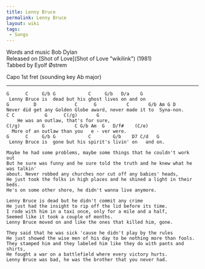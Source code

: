 ```yaml
---
title: Lenny Bruce
permalink: Lenny Bruce
layout: wiki
tags:
 - Songs
---
```


Words and music Bob Dylan  
Released on [Shot of Love](Shot of Love "wikilink") (1981)  
Tabbed by Eyolf Østrem

Capo 1st fret (sounding key Ab major)

* * * * *

    G      C     G/b G            C     G/b   D/a    G
     Lenny Bruce is  dead but his ghost lives on and on
    G         D              C      G           C       G/b Am G D
    Never did get any Golden Globe award, never made it to  Syna-non.
    C C           G      C(/g)       G
        He was an outlaw, that's for sure,
    C(/g)        G           C G/b Am  G   D/f#    (C/e)
      More of an outlaw than you   e - ver were.
    G      C     G/b G            C        G/b    D7 C/d   G
     Lenny Bruce is  gone but his spirit's livin' on   and on.

    Maybe he had some problems, maybe some things that he couldn't work out
    But he sure was funny and he sure told the truth and he knew what he was talkin'
    about. Never robbed any churches nor cut off any babies' heads,
    He just took the folks in high places and he shined a light in their beds.
    He's on some other shore, he didn't wanna live anymore.

    Lenny Bruce is dead but he didn't commit any crime
    He just had the insight to rip off the lid before its time.
    I rode with him in a taxi once, only for a mile and a half,
    Seemed like it took a couple of months.
    Lenny Bruce moved on and like the ones that killed him, gone.

    They said that he was sick 'cause he didn't play by the rules
    He just showed the wise men of his day to be nothing more than fools.
    They stamped him and they labeled him like they do with pants and shirts,
    He fought a war on a battlefield where every victory hurts.
    Lenny Bruce was bad, he was the brother that you never had.
